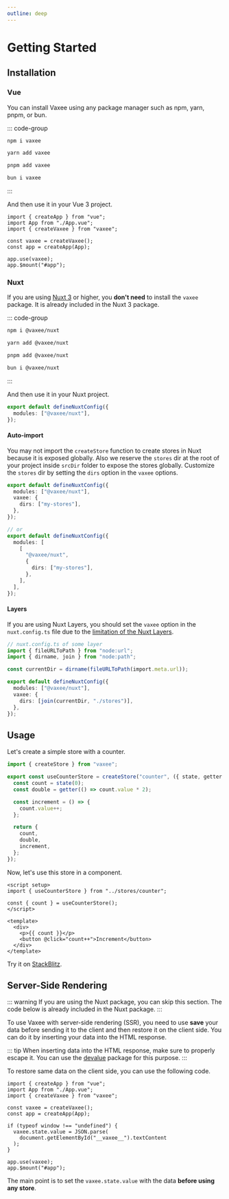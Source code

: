 ```yaml
---
outline: deep
---
```


# Getting Started

## Installation

### Vue

You can install Vaxee using any package manager such as npm, yarn, pnpm, or bun.

::: code-group

```bash [npm]
npm i vaxee
```

```bash [yarn]
yarn add vaxee
```

```bash [pnpm]
pnpm add vaxee
```

```bash [bun]
bun i vaxee
```

:::

And then use it in your Vue 3 project.

```ts{3,5,8}
import { createApp } from "vue";
import App from "./App.vue";
import { createVaxee } from "vaxee";

const vaxee = createVaxee();
const app = createApp(App);

app.use(vaxee);
app.$mount("#app");
```

### Nuxt

If you are using [Nuxt 3](https://nuxt.com/) or higher, you **don't need** to install the `vaxee` package. It is already included in the Nuxt 3 package.

::: code-group

```bash [npm]
npm i @vaxee/nuxt
```

```bash [yarn]
yarn add @vaxee/nuxt
```

```bash [pnpm]
pnpm add @vaxee/nuxt
```

```bash [bun]
bun i @vaxee/nuxt
```

:::

And then use it in your Nuxt project.

```ts
export default defineNuxtConfig({
  modules: ["@vaxee/nuxt"],
});
```

#### Auto-import

You may not import the `createStore` function to create stores in Nuxt because it is exposed globally. Also we reserve the `stores` dir at the root of your project inside `srcDir` folder to expose the stores globally. Customize the `stores` dir by setting the `dirs` option in the `vaxee` options.

```ts
export default defineNuxtConfig({
  modules: ["@vaxee/nuxt"],
  vaxee: {
    dirs: ["my-stores"],
  },
});

// or
export default defineNuxtConfig({
  modules: [
    [
      "@vaxee/nuxt",
      {
        dirs: ["my-stores"],
      },
    ],
  ],
});
```

#### Layers

If you are using Nuxt Layers, you should set the `vaxee` option in the `nuxt.config.ts` file due to the [limitation of the Nuxt Layers](https://nuxt.com/docs/guide/going-further/layers#relative-paths-and-aliases).

```ts
// nuxt.config.ts of some layer
import { fileURLToPath } from "node:url";
import { dirname, join } from "node:path";

const currentDir = dirname(fileURLToPath(import.meta.url));

export default defineNuxtConfig({
  modules: ["@vaxee/nuxt"],
  vaxee: {
    dirs: [join(currentDir, "./stores")],
  },
});
```

## Usage

Let's create a simple store with a counter.

```ts
import { createStore } from "vaxee";

export const useCounterStore = createStore("counter", ({ state, getter }) => {
  const count = state(0);
  const double = getter(() => count.value * 2);

  const increment = () => {
    count.value++;
  };

  return {
    count,
    double,
    increment,
  };
});
```

Now, let's use this store in a component.

```vue
<script setup>
import { useCounterStore } from "../stores/counter";

const { count } = useCounterStore();
</script>

<template>
  <div>
    <p>{{ count }}</p>
    <button @click="count++">Increment</button>
  </div>
</template>
```

Try it on [StackBlitz](https://stackblitz.com/edit/vaxee-counter-playground?file=src%2Fstores%2Fcounter.ts,src%2FApp.vue&terminal=dev).

## Server-Side Rendering

::: warning
If you are using the Nuxt package, you can skip this section. The code below is already included in the Nuxt package.
:::

To use Vaxee with server-side rendering (SSR), you need to use **save** your data before sending it to the client and then restore it on the client side. You can do it by inserting your data into the HTML response.

::: tip
When inserting data into the HTML response, make sure to properly escape it. You can use the [devalue](https://github.com/nuxt-contrib/devalue) package for this purpose.
:::

To restore same data on the client side, you can use the following code.

```ts{8-12}
import { createApp } from "vue";
import App from "./App.vue";
import { createVaxee } from "vaxee";

const vaxee = createVaxee();
const app = createApp(App);

if (typeof window !== "undefined") {
  vaxee.state.value = JSON.parse(
    document.getElementById("__vaxee__").textContent
  );
}

app.use(vaxee);
app.$mount("#app");
```

The main point is to set the `vaxee.state.value` with the data **before using any store**.
